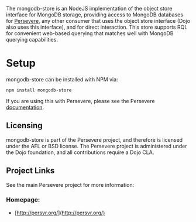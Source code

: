The mongodb-store is an NodeJS implementation of the object store interface for MongoDB storage,
providing access to MongoDB databases for [Persevere](http://persvr.org), any other consumer that uses
the object store interface (Dojo also uses this interface), and for direct interaction. This
store supports RQL for convenient web-based querying that matches well with MongoDB
querying capabilities.

Setup
=====

mongodb-store can be installed with NPM via:

	npm install mongodb-store

If you are using this with Persevere, please see the Persevere [documentation](http://persvr.org/Documentation).

Licensing
--------

mongodb-store is part of the Persevere project, and therefore is licensed under the
AFL or BSD license. The Persevere project is administered under the Dojo foundation,
and all contributions require a Dojo CLA.

Project Links
------------

See the main Persevere project for more information:

### Homepage:

* [http://persvr.org/](http://persvr.org/)